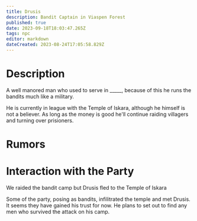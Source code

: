 ```yaml
---
title: Drusis
description: Bandit Captain in Viaspen Forest
published: true
date: 2023-09-18T18:03:47.265Z
tags: npc
editor: markdown
dateCreated: 2023-08-24T17:05:58.829Z
---
```


# Description
A well manored man who used to serve in _____, because of this he runs the bandits much like a military. 

He is currently in league with the Temple of Iskara, although he himself is not a believer. As long as the money is good he'll continue raiding villagers and turning over prisioners.  
# Rumors
# Interaction with the Party
We raided the bandit camp but Drusis fled to the Temple of Iskara

Some of the party, posing as bandits, infilitrated the temple and met Drusis. It seems they have gained his trust for now. He plans to set out to find any men who survived the attack on his camp.
